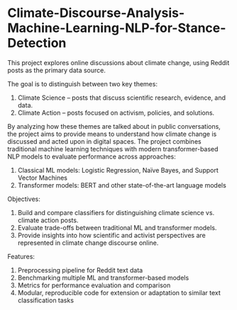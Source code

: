 # Climate-Discourse-Analysis-Machine-Learning-NLP-for-Stance-Detection

This project explores online discussions about climate change, using Reddit posts as the primary data source.

The goal is to distinguish between two key themes:
1. Climate Science – posts that discuss scientific research, evidence, and data.
2. Climate Action – posts focused on activism, policies, and solutions.

By analyzing how these themes are talked about in public conversations, the project aims to provide means to understand how climate change is discussed and acted upon in digital spaces. The project combines traditional machine learning techniques with modern transformer-based NLP models to evaluate performance across approaches:
1. Classical ML models: Logistic Regression, Naïve Bayes, and Support Vector Machines
2. Transformer models: BERT and other state-of-the-art language models

Objectives:
1. Build and compare classifiers for distinguishing climate science vs. climate action posts.
2. Evaluate trade-offs between traditional ML and transformer models.
3. Provide insights into how scientific and activist perspectives are represented in climate change discourse online.

Features:
1. Preprocessing pipeline for Reddit text data
2. Benchmarking multiple ML and transformer-based models
3. Metrics for performance evaluation and comparison
4. Modular, reproducible code for extension or adaptation to similar text classification tasks
